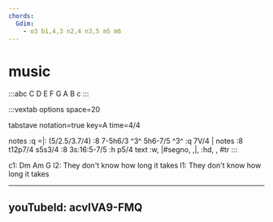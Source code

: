 ```yaml
---
chords:
  Gdim:
    - o3 b1,4,3 n2,4 n3,5 m5 m6
---
```


# music

:::abc
C D E F G A B c
:::

:::vextab
options space=20

tabstave
  notation=true
  key=A time=4/4

  notes :q =|: (5/2.5/3.7/4) :8 7-5h6/3 ^3^ 5h6-7/5 ^3^ :q 7V/4 |
  notes :8 t12p7/4 s5s3/4 :8 3s:16:5-7/5 :h p5/4
  text :w, |#segno, ,|, :hd, , #tr
:::

c1: Dm                    Am                G
l2: They don't know how   long it  takes
l1:            They don't know how long  it takes

---
youTubeId: acvIVA9-FMQ
---
